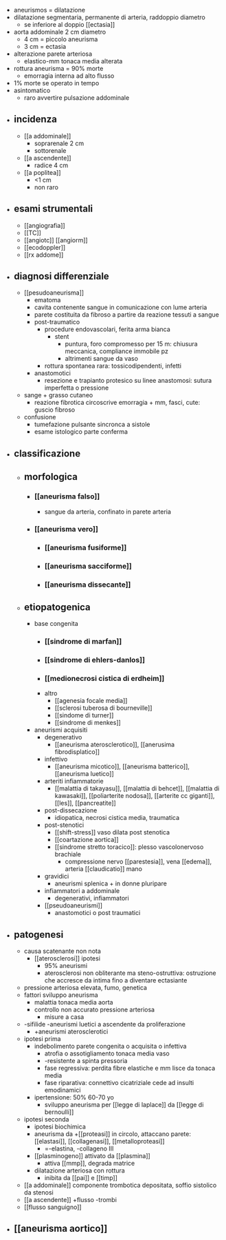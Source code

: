 - aneurismos = dilatazione
- dilatazione segmentaria, permanente di arteria, raddoppio diametro
	- se inferiore al doppio [[ectasia]]
- aorta addominale 2 cm diametro
	- 4 cm = piccolo aneurisma
	- 3 cm = ectasia
- alterazione parete arteriosa
	- elastico-mm tonaca media alterata
- rottura aneurisma = 90% morte
	- emorragia interna ad alto flusso
- 1% morte se operato in tempo
- asintomatico
	- raro avvertire pulsazione addominale
- ## incidenza
	- [[a addominale]]
		- soprarenale 2 cm
		- sottorenale
	- [[a ascendente]]
		- radice 4 cm
	- [[a poplitea]]
		- <1 cm
		- non raro
- ## esami strumentali
	- [[angiografia]]
	- [[TC]]
	- [[angiotc]] [[angiorm]]
	- [[ecodoppler]]
	- [[rx addome]]
- ## diagnosi differenziale
	- [[pesudoaneurisma]]
		- ematoma
		- cavita contenente sangue in comunicazione con lume arteria
		- parete costituita da fibroso a partire da reazione tessuti a sangue
		- post-traumatico
			- procedure endovascolari, ferita arma bianca
				- stent
					- puntura, foro compromesso per 15 m: chiusura meccanica, compliance immobile pz
					- altrimenti sangue da vaso
			- rottura spontanea rara: tossicodipendenti, infetti
		- anastomotici
			- resezione e trapianto protesico su linee anastomosi: sutura imperfetta o pressione
	- sange + grasso cutaneo
		- reazione fibrotica circoscrive emorragia + mm, fasci, cute: guscio fibroso
	- confusione
		- tumefazione pulsante sincronca a sistole
		- esame istologico parte conferma
- ## classificazione
	- ## morfologica
		- ### [[aneurisma falso]]
			-  sangue da arteria, confinato in parete arteria
		- ### [[aneurisma vero]]
			- ### [[aneurisma fusiforme]]
			- ### [[aneurisma sacciforme]]
			- ### [[aneurisma dissecante]]
	- ## etiopatogenica
		- base congenita
			- ### [[sindrome di marfan]]
			- ### [[sindrome di ehlers-danlos]]
			- ### [[medionecrosi cistica di erdheim]]
			- altro
				- [[agenesia focale media]]
				- [[sclerosi tuberosa di bourneville]]
				- [[sindome di turner]]
				- [[sindrome di menkes]]
		- aneurismi acquisiti
			- degenerativo
				- [[aneurisma aterosclerotico]], [[anerusima fibrodisplatico]]
			- infettivo
				- [[aneurisma micotico]], [[aneurisma batterico]], [[aneurisma luetico]]
			- arteriti infiammatorie
				- [[malattia di takayasu]], [[malattia di behcet]], [[malattia di kawasaki]], [[poliarterite nodosa]], [[arterite cc giganti]], [[les]], [[pancreatite]]
			- post-dissecazione
				- idiopatica, necrosi cistica media, traumatica
			- post-stenotici
				- [[shift-stress]] vaso dilata post stenotica
				- [[coartazione aortica]]
				- [[sindrome stretto toracico]]: plesso vascolonervoso brachiale
					- compressione nervo [[parestesia]], vena [[edema]], arteria [[claudicatio]] mano
			- gravidici
				- aneurismi splenica + in donne pluripare
			- infiammatori a addominale
				- degenerativi, infiammatori
			- [[pseudoaneurismi]]
				- anastomotici o post traumatici
- ## patogenesi
	- causa scatenante non nota
		- [[aterosclerosi]] ipotesi
			- 95% aneurismi
			- aterosclerosi non obliterante ma steno-ostruttiva: ostruzione che accresce da intima fino a diventare ectasiante
	- pressione arteriosa elevata, fumo, genetica
	- fattori sviluppo aneurisma
		- malattia tonaca media aorta
		- controllo non accurato pressione arteriosa
			- misure a casa
	- -sifilide -aneurismi luetici a ascendente da proliferazione
		- +aneurismi aterosclerotici
	- ipotesi prima
		- indebolimento parete congenita o acquisita o infettiva
			- atrofia o assotigliamento tonaca media vaso
			- -resistente a spinta pressoria
			- fase regressiva: perdita fibre elastiche e mm lisce da tonaca media
			- fase riparativa: connettivo cicatriziale cede ad insulti emodinamici
		- ipertensione: 50% 60-70 yo
			- sviluppo aneurisma per [[legge di laplace]] da [[legge di bernoulli]]
	- ipotesi seconda
		- ipotesi biochimica
		- aneurisma da +[[proteasi]] in circolo, attaccano parete: [[elastasi]], [[collagenasi]], [[metalloproteasi]]
			- =-elastina, -collageno III
		- [[plasminogeno]] attivato da [[plasmina]]
			- attiva [[mmp]], degrada matrice
		- dilatazione arteriosa con rottura
			- inibita da [[pai]] e [[timp]]
	- [[a addominale]] componente trombotica depositata, soffio sistolico da stenosi
	- [[a ascendente]] +flusso -trombi
	- [[flusso sanguigno]]
- ## [[aneurisma aortico]]